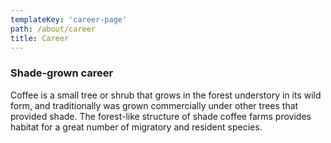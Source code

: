 ```yaml
---
templateKey: 'career-page'
path: /about/career
title: Career
---
```

### Shade-grown career
Coffee is a small tree or shrub that grows in the forest understory in its wild form, and traditionally was grown commercially under other trees that provided shade. The forest-like structure of shade coffee farms provides habitat for a great number of migratory and resident species.

